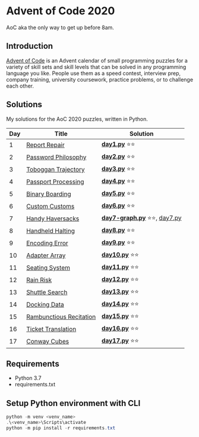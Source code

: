 # Advent of Code 2020

AoC aka the only way to get up before 8am.

## Introduction

[Advent of Code](https://adventofcode.com/2020) is an Advent calendar of small programming puzzles for a variety of
skill sets and skill levels that can be solved in any programming language you like. People use them as a speed contest,
interview prep, company training, university coursework, practice problems, or to challenge each other.

## Solutions

My solutions for the AoC 2020 puzzles, written in Python.

| Day  | Title                                                      | Solution                                  |
|------|------------------------------------------------------------|----------------------------------------------|
| 1    | [Report Repair](https://adventofcode.com/2020/day/1)                  | **[day1.py](src/day1.py)**  ⭐⭐ |
| 2    | [Password Philosophy](https://adventofcode.com/2020/day/2)            | **[day2.py](src/day2.py)**  ⭐⭐ |
| 3    | [Toboggan Trajectory](https://adventofcode.com/2020/day/3)            | **[day3.py](src/day3.py)**  ⭐⭐ |
| 4    | [Passport Processing](https://adventofcode.com/2020/day/4)            | **[day4.py](src/day4.py)**  ⭐⭐ |
| 5    | [Binary Boarding](https://adventofcode.com/2020/day/5)                | **[day5.py](src/day5.py)**  ⭐⭐ |
| 6    | [Custom Customs](https://adventofcode.com/2020/day/6)                 | **[day6.py](src/day6.py)**  ⭐⭐ |
| 7    | [Handy Haversacks](https://adventofcode.com/2020/day/7)               | **[day7-graph.py](src/day7-graph.py)**  ⭐⭐, [day7.py](src/day7.py)  |
| 8    | [Handheld Halting](https://adventofcode.com/2020/day/8)               | **[day8.py](src/day8.py)** ⭐⭐  |
| 9    | [Encoding Error](https://adventofcode.com/2020/day/9)                 | **[day9.py](src/day9.py)** ⭐⭐  |
| 10   | [Adapter Array](https://adventofcode.com/2020/day/10)                 | **[day10.py](src/day10.py)** ⭐⭐  |
| 11   | [Seating System](https://adventofcode.com/2020/day/11)                | **[day11.py](src/day11.py)** ⭐⭐  |
| 12   | [Rain Risk](https://adventofcode.com/2020/day/12)                     | **[day12.py](src/day12.py)** ⭐⭐  |
| 13   | [Shuttle Search](https://adventofcode.com/2020/day/13)                | **[day13.py](src/day13.py)** ⭐⭐ |
| 14   | [Docking Data](https://adventofcode.com/2020/day/14)                  | **[day14.py](src/day14.py)** ⭐⭐ |
| 15   | [Rambunctious Recitation](https://adventofcode.com/2020/day/15)       | **[day15.py](src/day15.py)** ⭐⭐ |
| 16   | [Ticket Translation](https://adventofcode.com/2020/day/16)            | **[day16.py](src/day16.py)** ⭐⭐ |
| 17   | [Conway Cubes](https://adventofcode.com/2020/day/17)                  | **[day17.py](src/day17.py)** ⭐⭐ |

## Requirements

- Python 3.7
- requirements.txt

## Setup Python environment with CLI

```powershell
python -m venv <venv_name>
.\<venv_name>\Scripts\activate
python -m pip install -r requirements.txt
```
